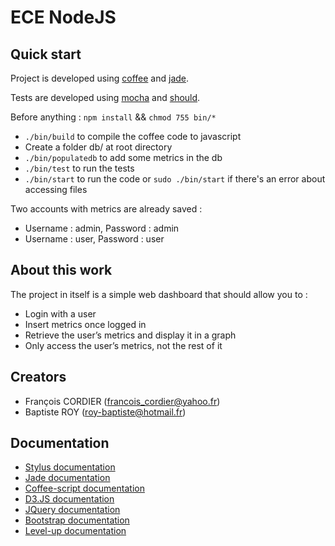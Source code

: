 # ECE NodeJS

## Quick start

Project is developed using [coffee](http://coffeescript.org/) and [jade](http://jade-lang.com/).

Tests are developed using [mocha](http://mochajs.org/) and [should](http://shouldjs.github.io/).

Before anything : `npm install` && `chmod 755 bin/*`

- `./bin/build` to compile the coffee code to javascript
- Create a folder db/ at root directory
- `./bin/populatedb` to add some metrics in the db
- `./bin/test` to run the tests
- `./bin/start` to run the code or `sudo ./bin/start` if there's an error about accessing files

Two accounts with metrics are already saved :

- Username : admin, Password : admin
- Username : user, Password : user

## About this work

The project in itself is a simple web dashboard that should allow you to :

- Login with a user
- Insert metrics once logged in
- Retrieve the user’s metrics and display it in a graph
- Only access the user’s metrics, not the rest of it

## Creators

- François CORDIER (francois_cordier@yahoo.fr)
- Baptiste ROY (roy-baptiste@hotmail.fr)

## Documentation

- [Stylus documentation](https://learnboost.github.io/stylus/)
- [Jade documentation](http://jade-lang.com/)
- [Coffee-script documentation](http://coffeescript.org/)
- [D3.JS documentation](http://d3js.org/)
- [JQuery documentation](http://code.jquery.com)
- [Bootstrap documentation](http://getbootstrap.com/)
- [Level-up documentation](https://github.com/Level/levelup)
